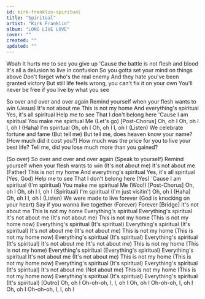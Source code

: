 ```yaml
---
id: kirk-franklin-spiritual
title: "Spiritual"
artist: "Kirk Franklin"
album: "LONG LIVE LOVE"
cover: ""
created: ""
updated: ""
---
```


Woah
It hurts me to see you give up
'Cause the battle is not flesh and blood
It's all a delusion to live in confusion
So you gotta set your mind on things above
Don't forget who's the real enemy
And they hate you've been granted victory
But still life feels wrong, you can't fix it on your own
You'll never be free if you live by what you see

So over and over and over again
Remind yourself when your flesh wants to win (Jesus)
It's not about me
This is not my home
And everything's spiritual
Yes, it's all spiritual
Help me to see
That I don't belong here
'Cause I am spiritual
You make me spiritual
Me
(Let's go)
[Post-Chorus]
Oh, oh I
Oh, oh I
I, oh I (Haha)
I'm spiritual
Oh, oh I
Oh, oh I
I, oh I
(Listen)
We celebrate fortune and fame (But tell me)
But tell me, does heaven know your name? (How much did it cost you?)
How much was the price for you to live your best life?
Tell me, did you lose much more than you gained?

(So over)
So over and over and over again (Speak to yourself)
Remind yourself when your flesh wants to win (It's not about me)
It's not about me (Father)
This is not my home
And everything's spiritual
Yes, it's all spiritual (Yes, God)
Help me to see
That I don't belong here (Yes)
'Cause I am spiritual (I'm spiritual)
You make me spiritual
Me
(Woo!)
[Post-Chorus]
Oh, oh I
Oh, oh I
I, oh I (Spiritual)
I'm spiritual (I'm just visitin')
Oh, oh I (Haha)
Oh, oh I
I, oh I
(Listen)
We were made to live forever
(God is knocking on your heart)
Say if you wanna live together (Forever)
Forever
[Bridge]
It's not about me
This is not my home
Everything's spiritual
Everything's spiritual
It's not about me (It's not about me)
This is not my home (This is not my home now)
Everything's spiritual (It's spiritual)
Everything's spiritual (It's spiritual)
It's not about me (It's not about me)
This is not my home (This is not my home now)
Everything's spiritual (It's spiritual)
Everything's spiritual (It's spiritual)
It's not about me (It's not about me)
This is not my home (This is not my home)
Everything's spiritual (Everything's spiritual)
Everything's spiritual
It's not about me (It's not about me)
This is not my home (This is not my home now)
Everything's spiritual (It's spiritual)
Everything's spiritual (It's spiritual)
It's not about me (Not about me)
This is not my home (This is not my home now)
Everything's spiritual (It's spiritual)
Everything's spiritual (It's spiritual)
[Outro]
Oh, oh I
Oh-oh-oh, I, I, oh I
Oh, oh I
Oh-oh-oh, I, oh I
Oh, oh I
Oh-oh-oh, I, I, oh I
